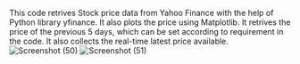 This code retrives Stock price data from Yahoo Finance with the help of Python library yfinance.
It also plots the price using Matplotlib.
It retrives the price of the previous 5 days, which can be set according to requirement in the code.
It also collects the real-time latest price available.
![Screenshot (50)](https://github.com/user-attachments/assets/18123eec-3463-4a35-a79f-b1f10f3d9155)
![Screenshot (51)](https://github.com/user-attachments/assets/59af96aa-6567-43de-ad01-223f9c2843a2)


